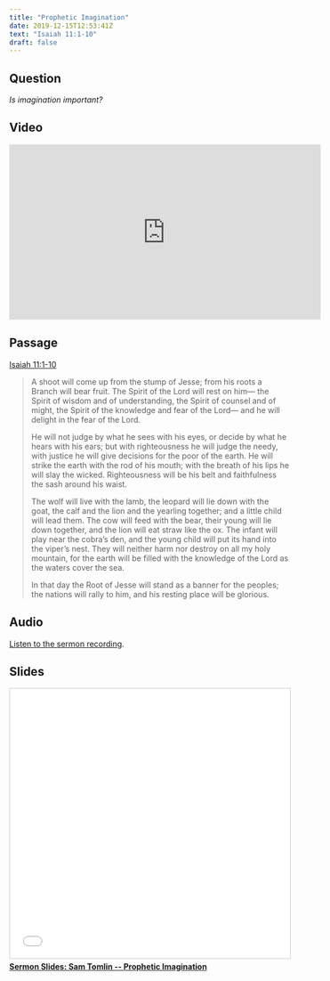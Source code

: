 ```yaml
---
title: "Prophetic Imagination"
date: 2019-12-15T12:53:41Z
text: "Isaiah 11:1-10"
draft: false
---
```


## Question
*Is imagination important?*


## Video
<iframe width="560" height="315" src="https://www.youtube.com/embed/uI94Z3kHjDA" frameborder="0" allow="accelerometer; autoplay; encrypted-media; gyroscope; picture-in-picture" allowfullscreen></iframe>

## Passage
[Isaiah 11:1-10](https://www.biblegateway.com/passage/?search=Isaiah+11%3A1-10&version=NIV)

> A shoot will come up from the stump of Jesse;
    from his roots a Branch will bear fruit.
The Spirit of the Lord will rest on him—
    the Spirit of wisdom and of understanding,
    the Spirit of counsel and of might,
    the Spirit of the knowledge and fear of the Lord—
and he will delight in the fear of the Lord.
>
>He will not judge by what he sees with his eyes,
    or decide by what he hears with his ears;
but with righteousness he will judge the needy,
    with justice he will give decisions for the poor of the earth.
He will strike the earth with the rod of his mouth;
    with the breath of his lips he will slay the wicked.
Righteousness will be his belt
    and faithfulness the sash around his waist.
>
>The wolf will live with the lamb,
    the leopard will lie down with the goat,
the calf and the lion and the yearling together;
    and a little child will lead them.
The cow will feed with the bear,
    their young will lie down together,
    and the lion will eat straw like the ox.
The infant will play near the cobra’s den,
    and the young child will put its hand into the viper’s nest.
They will neither harm nor destroy
    on all my holy mountain,
for the earth will be filled with the knowledge of the Lord
    as the waters cover the sea.
>
>In that day the Root of Jesse will stand as a banner for the peoples; the nations will rally to him, and his resting place will be glorious.

## Audio
[Listen to the sermon recording](/audio/2019-12-15-am--Isaiah11_1_10--Prophetic_Imagination.m4a).

## Slides
<iframe src="//www.slideshare.net/slideshow/embed_code/key/rIQsnj0M22XiD4" width="595" height="485" frameborder="0" marginwidth="0" marginheight="0" scrolling="no" style="border:1px solid #CCC; border-width:1px; margin-bottom:5px; max-width: 100%;" allowfullscreen> </iframe> <div style="margin-bottom:5px"> <strong> <a href="//www.slideshare.net/secret/rIQsnj0M22XiD4" title="Sermon Slides: Sam Tomlin -- Prophetic Imagination" target="_blank">Sermon Slides: Sam Tomlin -- Prophetic Imagination</a> </strong></div>
